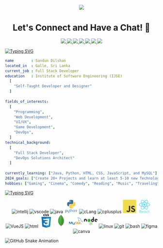 <p align="center">
  <img src="https://capsule-render.vercel.app/api?type=waving&color=gradient&text=Hello!&height=100&section=header"/>
</p>

<h1 align="center">
  Let's Connect and Have a Chat! 💬
</h1>

<p align="center">
  <a href="https://www.linkedin.com/in/sandun-dilshan-a640b7272">
    <img height="50" src="https://user-images.githubusercontent.com/46517096/166973395-19676cd8-f8ec-4abf-83ff-da8243505b82.png"/>
  </a>
  <a href="mailto:sandundil2002@gmail.com">
    <img height="50" src="https://i.ibb.co/LDwnJNn/icons8-gmail-94.png"/>
  </a>
  <a href="https://wa.link/dg90zs">
    <img height="50" src="https://i.ibb.co/wBJ1rNC/icons8-whatsapp-64.png"/>
  </a>
  <a href="https://www.facebook.com/sandun.dilshan.10048?mibextid=ZbWKwL">
    <img height="50" src="https://i.ibb.co/bX1kmj1/icons8-facebook-64.png"/>
  </a>
  <a href="https://twitter.com/sandundil2002">
    <img height="50" src="https://user-images.githubusercontent.com/46517096/166974271-91dfa250-d70b-4cb9-8707-f1bda1b708c3.png"/>
  </a>
  <a href="https://msng.link/o?+94762357995=tg">
    <img height="50" src="https://i.ibb.co/nMp5Jd4/icons8-telegram-48.png"/>
  </a>
  <a href="https://www.tiktok.com/@sandun.dilshan4?is_from_webapp=1&sender_device=pc">
    <img height="50" src="https://i.ibb.co/P164pFr/icons8-tiktok-48.png"/>
  </a>
</p>
<a href="https://git.io/typing-svg"><img src="https://readme-typing-svg.herokuapp.com?font=Fira+Code&weight=800&size=40&pause=1000&center=true&vCenter=true&random=false&width=1000&height=51&lines=A+Little+Bit+About+Me+and+My+Interests" alt="Typing SVG" /></a>

```yaml
name        : Sandun Dilshan
located_in  : Galle, Sri Lanka
current_job : Full Stack Developer
education   : Institute of Software Engineering (IJSE)
  [
    "Self-Taught Developer and Designer"
  ]

fields_of_interests:
  [
    "Programming",
    "Web Development",
    "UI/UX",
    "Game Development",
    "DevOps",
  ]
technical_background:
  [
    "Full Stack Developer",
    "DevOps Solutions Architect"
  ]

currently_learning: ["Java, Python, HTML, CSS, JavaScript, and MySQL"]
2024_goals: ["Create 20+ Projects and learn at least 5-10 new Technologies."]
hobbies: ["Gaming", "Cinema", "Comedy", "Reading", "Music", "Traveling", "Cooking"]
```

<a href="https://git.io/typing-svg"><img src="https://readme-typing-svg.herokuapp.com?font=Fira+Code&weight=800&size=40&pause=1000&center=true&vCenter=true&random=false&width=1000&height=51&lines=Some+Tools+I+Have+Used+and+Learned" alt="Typing SVG" /></a>
<p align="center">
  <img src="https://i.ibb.co/z2p33Gz/icons8-intellij-idea-48.png" alt="intellij" width="45" height="45"/>
  <img src="https://cdn.jsdelivr.net/gh/devicons/devicon/icons/vscode/vscode-original.svg" alt="vscode" width="45" height="45"/>
  <img src="https://i.ibb.co/VJxGn07/icons8-java-94.png" alt="java" width="45" height="45"/>
  <img src="https://raw.githubusercontent.com/devicons/devicon/master/icons/python/python-original-wordmark.svg" alt="python" width="45" height="45"/>
  <img src="https://cdn.jsdelivr.net/gh/devicons/devicon/icons/c/c-original.svg" alt="cLang" width="45" height="45"/>
  <img src="https://cdn.jsdelivr.net/gh/devicons/devicon/icons/cplusplus/cplusplus-original.svg" alt="cplusplus" width="45" height="45"/>
  <img src="https://raw.githubusercontent.com/devicons/devicon/master/icons/javascript/javascript-original.svg" alt="javascript" width="45" height="45" />
  <img src="https://raw.githubusercontent.com/devicons/devicon/master/icons/react/react-original-wordmark.svg" alt="react" width="45" height="45" />
  <img src="https://cdn.jsdelivr.net/gh/devicons/devicon/icons/vuejs/vuejs-original-wordmark.svg" alt="VueJS" width="45" height="45"/>
  <img src="https://cdn.jsdelivr.net/gh/devicons/devicon/icons/html5/html5-original.svg" alt="html" width="45" height="45"/>
  <img src="https://raw.githubusercontent.com/devicons/devicon/master/icons/css3/css3-original-wordmark.svg" alt="css3" width="45" height="45" />
  <img src="https://raw.githubusercontent.com/devicons/devicon/master/icons/mongodb/mongodb-original.svg" alt="mongodb" width="45" height="45" />
  <img src="https://raw.githubusercontent.com/devicons/devicon/master/icons/mysql/mysql-original-wordmark.svg" alt="mysql" width="45" height="45" />
  <img src="https://raw.githubusercontent.com/devicons/devicon/master/icons/nodejs/nodejs-original-wordmark.svg" alt="nodejs" width="45" height="45" />
  <img src="https://cdn.jsdelivr.net/gh/devicons/devicon/icons/linux/linux-original.svg" alt="linux" width="45" height="45"/>       
  <img src="https://cdn.jsdelivr.net/gh/devicons/devicon/icons/git/git-original.svg" alt="git" width="45" height="45"/>
  <img src="https://cdn.jsdelivr.net/gh/devicons/devicon/icons/bash/bash-original.svg" alt="bash" width="45" height="45"/>
  <img src="https://cdn.jsdelivr.net/gh/devicons/devicon/icons/figma/figma-original.svg" alt="figma" width="45" height="45"/>   
  <img src="https://i.ibb.co/5MJMqF4/icons8-canva-48.png" alt="canva" width="45" height="45"/>   
</p>

![GitHub Snake Animation](https://github.com/sandundil2002/sandundil2002/blob/output/github-contribution-grid-snake.svg)

